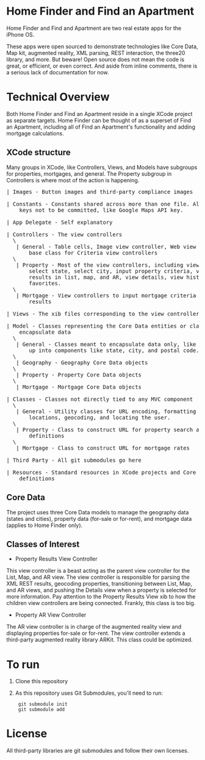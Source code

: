 Home Finder and Find an Apartment
=================================

Home Finder and Find and Apartment are two real estate apps for the iPhone OS.

These apps were open sourced to demonstrate technologies like Core Data, Map 
kit, augmented reality, XML parsing, REST interaction, the three20 library, 
and more. But beware! Open source does not mean the code is great, or
efficient, or even correct. And aside from inline comments, there is a serious
lack of documentation for now.


Technical Overview
==================

Both Home Finder and Find an Apartment reside in a single XCode project as
separate targets. Home Finder can be thought of as a superset of Find an
Apartment, including all of Find an Apartment's functionality and adding
mortgage calculations.


XCode structure
---------------

Many groups in XCode, like Controllers, Views, and Models have subgroups for
properties, mortgages, and general. The Property subgroup in Controllers is
where most of the action is happening.

<pre>
| Images - Button images and third-party compliance images

| Constants - Constants shared across more than one file. Also includes API
    keys not to be committed, like Google Maps API key.

| App Delegate - Self explanatory

| Controllers - The view controllers
  \
   | General - Table cells, Image view controller, Web view controller, and 
       base class for Criteria view controllers
  \
   | Property - Most of the view controllers, including view controllers to 
       select state, select city, input property criteria, view property 
       results in list, map, and AR, view details, view history, and save
       favorites.
  \
   | Mortgage - View controllers to input mortgage criteria and view mortgage
       results

| Views - The xib files corresponding to the view controllers and table cells

| Model - Classes representing the Core Data entities or classes to
    encapsulate data
  \
   | General - Classes meant to encapsulate data only, like an address broken
       up into components like state, city, and postal code.
  \
   | Geography - Geography Core Data objects
  \
   | Property - Property Core Data objects
  \
   | Mortgage - Mortgage Core Data objects

| Classes - Classes not directly tied to any MVC component
  \
   | General - Utility classes for URL encoding, formatting strings, parsing
       locations, geocoding, and locating the user.
  \
   | Property - Class to construct URL for property search and protocol
       definitions
  \
   | Mortgage - Class to construct URL for mortgage rates

| Third Party - All git submodules go here

| Resources - Standard resources in XCode projects and Core Data model
    definitions
</pre>


Core Data
---------

The project uses three Core Data models to manage the geography data (states
and cities), property data (for-sale or for-rent), and mortgage data (applies
to Home Finder only).


Classes of Interest
-------------------

* Property Results View Controller

This view controller is a beast acting as the parent view controller for the
List, Map, and AR view. The view controller is responsible for parsing the XML
REST results, geocoding properties, transitioning between List, Map, and AR
views, and pushing the Details view when a property is selected for more
information. Pay attention to the Property Results View xib to how the
children view controllers are being connected. Frankly, this class is too big.

* Property AR View Controller

The AR view controller is in charge of the augmented reality view and 
displaying properties for-sale or for-rent. The view controller extends
a third-party augmented reality library ARKit. This class could be optimized. 


To run
======

1. Clone this repository

2. As this repository uses Git Submodules, you'll need to run:

        git submodule init
        git submodule add


License
=======

All third-party libraries are git submodules and follow their own licenses.

